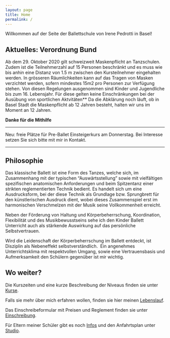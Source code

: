 ```yaml
---
layout: page
title: Home
permalink: /
---
```


Willkommen auf der Seite der Ballettschule von Irene Pedrotti in Basel!

## Aktuelles: Verordnung Bund
Ab dem 29. Oktober 2020 gilt schweizweit Maskenpflicht an Tanzschulen. Zudem ist die Teilnehmerzahl auf 15 Personen beschränkt und es muss wie bis anhin eine Distanz von 1.5 m zwischen den Kursteilnehmer eingehalten werden. In grösseren Räumlichkeiten kann auf das Tragen von Masken verzichtet werden, sofern mindestes 15m2 pro Personen zur Verfügung stehen. Von diesen Regelungen ausgenommen sind Kinder und Jugendliche bis zum 16. Lebensjahr. Für diese gelten keine Einschränkungen bei der Ausübung von sportlichen Aktvitäten**
Da die Abklärung noch läuft, ob in Basel Stadt die Maskenpflicht ab 12 Jahren besteht, halten wir uns im Moment an 12 Jahren.

**Danke für die Mithilfe**

---

 Neu: freie Plätze für Pre-Ballet Einsteigerkurs am Donnerstag.
 Bei Interesse setzen Sie sich bitte mit mir in Kontakt.

---

## Philosophie

Das klassische Ballett ist eine Form des Tanzes, welche sich, im Zusammenhang mit der typischen “Auswärtsstellung” sowie mit vielfältigen spezifischen anatomischen Anforderungen und beim Spitzentanz einer strikten reglementierten Technik bedient. Es handelt sich um eine Ausdrucksform, bei der diese Technik als Grundlage bzw. Sprungbrett für den künstlerischen Ausdruck dient, wobei dieses Zusammenspiel erst im harmonischen Verschmelzen mit der Musik seine Vollkommenheit erreicht.

Neben der Förderung von Haltung und Körperbeherrschung, Koordination, Flexibilität und des Musikbewusstseins sehe ich den Kinder Ballett Unterricht auch als stärkende Auswirkung auf das persönliche Selbstvertrauen.

Wird die Leidenschaft der Körperbeherrschung im Ballett entdeckt, ist Disziplin als Nebeneffekt selbstverständlich.  Ein angenehmes Unterrichtsklima mit respektvollen Umgang, sowie eine Vertrauensbasis und Aufmerksamkeit den Schülern gegenüber ist mir wichtig.


## Wo weiter?

Die Kurszeiten und eine kurze Beschreibung der Niveaus finden sie unter [Kurse](/kurse).

Falls sie mehr über mich erfahren wollen, finden sie hier meinen [Lebenslauf](/about).

Das Einschreibeformular mit Preisen und Reglement finden sie unter [Einschreibung](/einschreiben).

Für Eltern meiner Schüler gibt es noch [Infos](/infos) und den Anfahrtsplan unter [Studio](/studio).
